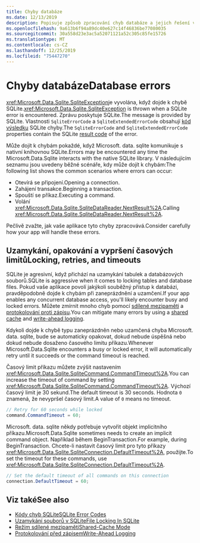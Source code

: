 ```yaml
---
title: Chyby databáze
ms.date: 12/13/2019
description: Popisuje způsob zpracování chyb databáze a jejich řešení v knihovně.
ms.openlocfilehash: 9a613b6f94a89dc40e627c14f46836be77080035
ms.sourcegitcommit: 30a558d23e3ac5a52071121a52c305c85fe15726
ms.translationtype: MT
ms.contentlocale: cs-CZ
ms.lasthandoff: 12/25/2019
ms.locfileid: "75447270"
---
```

# <a name="database-errors"></a><span data-ttu-id="d2106-103">Chyby databáze</span><span class="sxs-lookup"><span data-stu-id="d2106-103">Database errors</span></span>

<span data-ttu-id="d2106-104"><xref:Microsoft.Data.Sqlite.SqliteException>je vyvolána, když dojde k chybě SQLite.</span><span class="sxs-lookup"><span data-stu-id="d2106-104"><xref:Microsoft.Data.Sqlite.SqliteException> is thrown when a SQLite error is encountered.</span></span> <span data-ttu-id="d2106-105">Zprávu poskytuje SQLite.</span><span class="sxs-lookup"><span data-stu-id="d2106-105">The message is provided by SQLite.</span></span> <span data-ttu-id="d2106-106">Vlastnosti `SqliteErrorCode` a `SqliteExtendedErrorCode` obsahují [kód výsledku](https://www.sqlite.org/rescode.html) SQLite chyby.</span><span class="sxs-lookup"><span data-stu-id="d2106-106">The `SqliteErrorCode` and `SqliteExtendedErrorCode` properties contain the SQLite [result code](https://www.sqlite.org/rescode.html) of the error.</span></span>

<span data-ttu-id="d2106-107">Může dojít k chybám pokaždé, když Microsoft. data. sqlite komunikuje s nativní knihovnou SQLite.</span><span class="sxs-lookup"><span data-stu-id="d2106-107">Errors may be encountered any time the Microsoft.Data.Sqlite interacts with the native SQLite library.</span></span> <span data-ttu-id="d2106-108">V následujícím seznamu jsou uvedeny běžné scénáře, kdy může dojít k chybám:</span><span class="sxs-lookup"><span data-stu-id="d2106-108">The following list shows the common scenarios where errors can occur:</span></span>

* <span data-ttu-id="d2106-109">Otevírá se připojení.</span><span class="sxs-lookup"><span data-stu-id="d2106-109">Opening a connection.</span></span>
* <span data-ttu-id="d2106-110">Zahájení transakce.</span><span class="sxs-lookup"><span data-stu-id="d2106-110">Beginning a transaction.</span></span>
* <span data-ttu-id="d2106-111">Spouští se příkaz.</span><span class="sxs-lookup"><span data-stu-id="d2106-111">Executing a command.</span></span>
* <span data-ttu-id="d2106-112">Volání <xref:Microsoft.Data.Sqlite.SqliteDataReader.NextResult%2A>.</span><span class="sxs-lookup"><span data-stu-id="d2106-112">Calling <xref:Microsoft.Data.Sqlite.SqliteDataReader.NextResult%2A>.</span></span>

<span data-ttu-id="d2106-113">Pečlivě zvažte, jak vaše aplikace tyto chyby zpracovává.</span><span class="sxs-lookup"><span data-stu-id="d2106-113">Consider carefully how your app will handle these errors.</span></span>

## <a name="locking-retries-and-timeouts"></a><span data-ttu-id="d2106-114">Uzamykání, opakování a vypršení časových limitů</span><span class="sxs-lookup"><span data-stu-id="d2106-114">Locking, retries, and timeouts</span></span>

<span data-ttu-id="d2106-115">SQLite je agresivní, když přichází na uzamykání tabulek a databázových souborů.</span><span class="sxs-lookup"><span data-stu-id="d2106-115">SQLite is aggressive when it comes to locking tables and database files.</span></span> <span data-ttu-id="d2106-116">Pokud vaše aplikace povolí jakýkoli souběžný přístup k databázi, pravděpodobně dojde k chybám při zaneprázdnění a uzamčení.</span><span class="sxs-lookup"><span data-stu-id="d2106-116">If your app enables any concurrent database access, you'll likely encounter busy and locked errors.</span></span> <span data-ttu-id="d2106-117">Můžete zmírnit mnoho chyb pomocí [sdílené mezipaměti](connection-strings.md#cache) a [protokolování proti zápisu](async.md).</span><span class="sxs-lookup"><span data-stu-id="d2106-117">You can mitigate many errors by using a [shared cache](connection-strings.md#cache) and [write-ahead logging](async.md).</span></span>

<span data-ttu-id="d2106-118">Kdykoli dojde k chybě typu zaneprázdněn nebo uzamčená chyba Microsoft. data. sqlite, bude se automaticky opakovat, dokud nebude úspěšná nebo dokud nebude dosaženo časového limitu příkazu.</span><span class="sxs-lookup"><span data-stu-id="d2106-118">Whenever Microsoft.Data.Sqlite encounters a busy or locked error, it will automatically retry until it succeeds or the command timeout is reached.</span></span>

<span data-ttu-id="d2106-119">Časový limit příkazu můžete zvýšit nastavením <xref:Microsoft.Data.Sqlite.SqliteCommand.CommandTimeout%2A>.</span><span class="sxs-lookup"><span data-stu-id="d2106-119">You can increase the timeout of command by setting <xref:Microsoft.Data.Sqlite.SqliteCommand.CommandTimeout%2A>.</span></span> <span data-ttu-id="d2106-120">Výchozí časový limit je 30 sekund.</span><span class="sxs-lookup"><span data-stu-id="d2106-120">The default timeout is 30 seconds.</span></span> <span data-ttu-id="d2106-121">Hodnota `0` znamená, že nevypršel časový limit.</span><span class="sxs-lookup"><span data-stu-id="d2106-121">A value of `0` means no timeout.</span></span>

```csharp
// Retry for 60 seconds while locked
command.CommandTimeout = 60;
```

<span data-ttu-id="d2106-122">Microsoft. data. sqlite někdy potřebuje vytvořit objekt implicitního příkazu.</span><span class="sxs-lookup"><span data-stu-id="d2106-122">Microsoft.Data.Sqlite sometimes needs to create an implicit command object.</span></span> <span data-ttu-id="d2106-123">Například během BeginTransaction.</span><span class="sxs-lookup"><span data-stu-id="d2106-123">For example, during BeginTransaction.</span></span> <span data-ttu-id="d2106-124">Chcete-li nastavit časový limit pro tyto příkazy <xref:Microsoft.Data.Sqlite.SqliteConnection.DefaultTimeout%2A>, použijte.</span><span class="sxs-lookup"><span data-stu-id="d2106-124">To set the timeout for these commands, use <xref:Microsoft.Data.Sqlite.SqliteConnection.DefaultTimeout%2A>.</span></span>

```csharp
// Set the default timeout of all commands on this connection
connection.DefaultTimeout = 60;
```

## <a name="see-also"></a><span data-ttu-id="d2106-125">Viz také</span><span class="sxs-lookup"><span data-stu-id="d2106-125">See also</span></span>

* [<span data-ttu-id="d2106-126">Kódy chyb SQLite</span><span class="sxs-lookup"><span data-stu-id="d2106-126">SQLite Error Codes</span></span>](https://www.sqlite.org/rescode.html)
* [<span data-ttu-id="d2106-127">Uzamykání souborů v SQLite</span><span class="sxs-lookup"><span data-stu-id="d2106-127">File Locking In SQLite</span></span>](https://www.sqlite.org/lockingv3.html)
* [<span data-ttu-id="d2106-128">Režim sdílené mezipaměti</span><span class="sxs-lookup"><span data-stu-id="d2106-128">Shared-Cache Mode</span></span>](https://www.sqlite.org/sharedcache.html)
* [<span data-ttu-id="d2106-129">Protokolování před zápisem</span><span class="sxs-lookup"><span data-stu-id="d2106-129">Write-Ahead Logging</span></span>](https://www.sqlite.org/wal.html)
